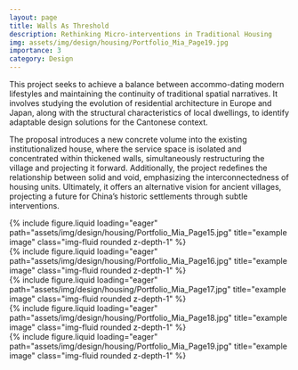 ```yaml
---
layout: page
title: Walls As Threshold
description: Rethinking Micro-interventions in Traditional Housing
img: assets/img/design/housing/Portfolio_Mia_Page19.jpg
importance: 3
category: Design
---
```


This project seeks to achieve a balance between accommo-dating modern lifestyles and maintaining the continuity of traditional spatial narratives. It involves studying the evolution of residential architecture in Europe and Japan, along with the structural characteristics of local dwellings, to identify adaptable design solutions for the Cantonese context. 

The proposal introduces a new concrete volume into the existing institutionalized house, where the service space is isolated and concentrated within thickened walls, simultaneously restructuring the village and projecting it forward. Additionally, the project redefines the relationship between solid and void, emphasizing the interconnectedness of housing units. Ultimately, it offers an alternative vision for ancient villages, projecting a future for China’s historic settlements through subtle interventions.

<div class="row">
    <div class="col-sm mt-3 mt-md-0">
        {% include figure.liquid loading="eager" path="assets/img/design/housing/Portfolio_Mia_Page15.jpg" title="example image" class="img-fluid rounded z-depth-1" %}
    </div>
</div>
<div class="row">
    <div class="col-sm mt-3 mt-md-0">
        {% include figure.liquid loading="eager" path="assets/img/design/housing/Portfolio_Mia_Page16.jpg" title="example image" class="img-fluid rounded z-depth-1" %}
    </div>
</div>
<div class="row">
    <div class="col-sm mt-3 mt-md-0">
        {% include figure.liquid loading="eager" path="assets/img/design/housing/Portfolio_Mia_Page17.jpg" title="example image" class="img-fluid rounded z-depth-1" %}
    </div>
</div>
<div class="row">
    <div class="col-sm mt-3 mt-md-0">
        {% include figure.liquid loading="eager" path="assets/img/design/housing/Portfolio_Mia_Page18.jpg" title="example image" class="img-fluid rounded z-depth-1" %}
    </div>
</div>
<div class="row">
    <div class="col-sm mt-3 mt-md-0">
        {% include figure.liquid loading="eager" path="assets/img/design/housing/Portfolio_Mia_Page19.jpg" title="example image" class="img-fluid rounded z-depth-1" %}
    </div>
</div>
